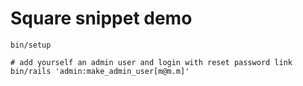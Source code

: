 # Square snippet demo

```
bin/setup

# add yourself an admin user and login with reset password link
bin/rails 'admin:make_admin_user[m@m.m]'
```

